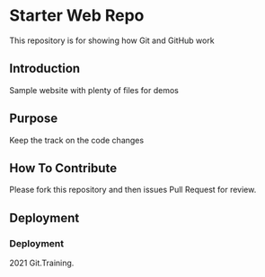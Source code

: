 # Starter Web Repo

This repository is for showing how Git and GitHub work


## Introduction 
Sample website with plenty of files for demos


## Purpose
Keep the track on the code changes 


## How To Contribute  
Please fork this repository and then issues Pull Request for review.

## Deployment


### Deployment
2021 Git.Training.
 